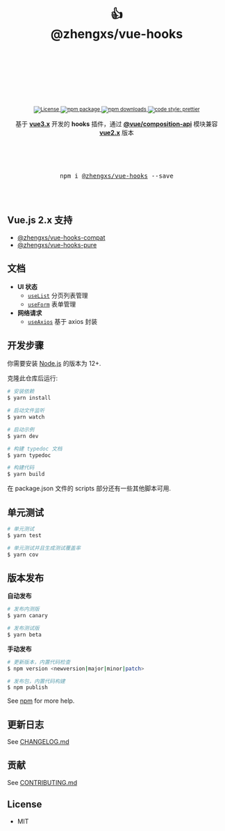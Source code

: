 <div align="center">
  <h1>
   <br/>
    <br/>
    👍
    <br />
    @zhengxs/vue-hooks
    <br />
    <br />
    <br />
    <br />
  </h1>
  <sup>
    <br />
    <br />
    <a href="https://circleci.com/gh/streamich/@zhengxs/vue-hooks">
      <img src="https://img.shields.io/npm/l/@zhengxs/vue-hooks.svg?style=flat-square" alt="License" />
    </a>
    <a href="https://www.npmjs.com/package/@zhengxs/vue-hooks">
      <img src="https://img.shields.io/npm/v/@zhengxs/vue-hooks.svg" alt="npm package" />
    </a>
    <a href="https://www.npmjs.com/package/@zhengxs/vue-hooks">
      <img src="https://img.shields.io/npm/dm/@zhengxs/vue-hooks.svg" alt="npm downloads" />
    </a>
    <a href="https://github.com/prettier/prettier">
      <img src="https://img.shields.io/badge/code_style-prettier-ff69b4.svg?style=flat-square" alt="code style: prettier" />
    </a>
    <br />
    <br />
  </sup>
  <div>基于 <b><a href="https://v3.cn.vuejs.org/">vue3.x</a></b> 开发的 <b>hooks</b> 插件，通过 <b><a href="https://www.npmjs.com/package/@vue/composition-api">@vue/composition-api</a></b> 模块兼容 <b><a href="https://cn.vuejs.org/">vue2.x</a></b> 版本</div>
  <br />
  <br />
  <br />
  <br />
  <pre>npm i <a href="https://www.npmjs.com/package/@zhengxs/vue-hooks">@zhengxs/vue-hooks</a> --save</pre>
  <br />
  <br />
</div>

## Vue.js 2.x 支持

- [@zhengxs/vue-hooks-compat](https://www.npmjs.com/package/@zhengxs/vue-hooks-compat)
- [@zhengxs/vue-hooks-pure](https://www.npmjs.com/package/@zhengxs/vue-hooks-pure)

## 文档

- **UI 状态**
  - [`useList`](./docs/useList.md) 分页列表管理
  - [`useForm`](./docs/useForm.md) 表单管理
- **网络请求**
  - [`useAxios`](./docs/useAxios.md) 基于 axios 封装

## 开发步骤

你需要安装 [Node.js][nodejs] 的版本为 12+.

克隆此仓库后运行:

```bash
# 安装依赖
$ yarn install

# 启动文件监听
$ yarn watch

# 启动示例
$ yarn dev

# 构建 typedoc 文档
$ yarn typedoc

# 构建代码
$ yarn build
```

在 package.json 文件的 scripts 部分还有一些其他脚本可用.

## 单元测试

```bash
# 单元测试
$ yarn test

# 单元测试并且生成测试覆盖率
$ yarn cov
```

## 版本发布

**自动发布**

```bash
# 发布内测版
$ yarn canary

# 发布测试版
$ yarn beta
```

**手动发布**

```bash
# 更新版本，内置代码检查
$ npm version <newversion|major|minor|patch>

# 发布包，内置代码构建
$ npm publish
```

See [npm](https://docs.npmjs.com/) for more help.

## 更新日志

See [CHANGELOG.md](./CHANGELOG.md)

## 贡献

See [CONTRIBUTING.md](./.github/CONTRIBUTING.md)

## License

* MIT

[nodejs]: https://nodejs.org
